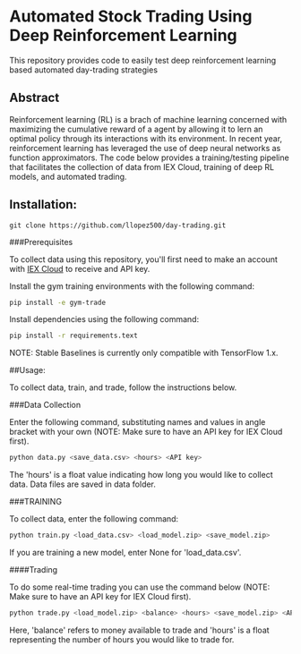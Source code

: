 # Automated Stock Trading Using Deep Reinforcement Learning

This repository provides code to easily test deep reinforcement learning based automated day-trading strategies  

## Abstract

Reinforcement learning (RL) is a brach of machine learning concerned with maximizing the cumulative reward of a agent by allowing it to lern an optimal policy through its interactions with its environment. In recent year, reinforcement learning has leveraged the use of deep neural networks as function approximators. The code below provides a training/testing pipeline that facilitates the collection of data from IEX Cloud, training of deep RL models, and automated trading. 

## Installation:
```shell
git clone https://github.com/llopez500/day-trading.git
```

###Prerequisites

To collect data using this repository, you'll first need to make an account with [IEX Cloud](https://iexcloud.io/) to receive and API key. 

Install the gym training environments with the following command: 
```bash
pip install -e gym-trade
```
Install dependencies using the following command: 
```bash
pip install -r requirements.text
```

NOTE: Stable Baselines is currently only compatible with TensorFlow 1.x.

##Usage: 

To collect data, train, and trade, follow the instructions below.

###Data Collection

Enter the following command, substituting names and values in angle bracket with your own (NOTE: Make sure to have an API key for IEX Cloud first).
```bash
python data.py <save_data.csv> <hours> <API key>
```
The 'hours' is a float value indicating how long you would like to collect data. Data files are saved in data folder.

###TRAINING

To collect data, enter the following command: 
```bash
python train.py <load_data.csv> <load_model.zip> <save_model.zip>
```
If you are training a new model, enter None for 'load_data.csv'. 

####Trading

To do some real-time trading you can use the command below (NOTE: Make sure to have an API key for IEX Cloud first).
```bash
python trade.py <load_model.zip> <balance> <hours> <save_model.zip> <API key>
```
Here, 'balance' refers to money available to trade and 'hours' is a float representing the number of hours you would like to trade for. 